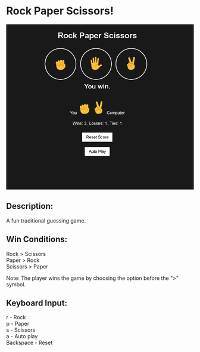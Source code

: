 # Rock Paper Scissors!

![Local Image](images/main.PNG)

## Description:
A fun traditional guessing game. 

## Win Conditions:

Rock > Scissors<br>
Paper > Rock<br>
Scissors > Paper<br>

Note: The player wins the game by choosing the option before the ">" symbol.

## Keyboard Input:
r - Rock<br>
p - Paper<br>
s - Scissors<br>
a - Auto play<br>
Backspace - Reset<br>

